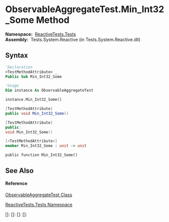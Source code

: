 # ObservableAggregateTest.Min\_Int32\_Some Method

**Namespace:**  [ReactiveTests.Tests](ReactiveTests.Tests\ReactiveTests.Tests.md)  
**Assembly:**  Tests.System.Reactive (in Tests.System.Reactive.dll)

## Syntax

```vb
'Declaration
<TestMethodAttribute> _
Public Sub Min_Int32_Some
```

```vb
'Usage
Dim instance As ObservableAggregateTest

instance.Min_Int32_Some()
```

```csharp
[TestMethodAttribute]
public void Min_Int32_Some()
```

```c++
[TestMethodAttribute]
public:
void Min_Int32_Some()
```

```fsharp
[<TestMethodAttribute>]
member Min_Int32_Some : unit -> unit 
```

```jscript
public function Min_Int32_Some()
```

## See Also

#### Reference

[ObservableAggregateTest Class](ObservableAggregateTest\ObservableAggregateTest.md)

[ReactiveTests.Tests Namespace](ReactiveTests.Tests\ReactiveTests.Tests.md)

[]: 
[]: 
[]: 
[]: 